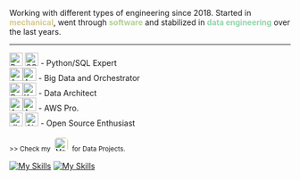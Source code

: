 Working with different types of engineering since 2018. Started in <b style="color:#d6c98d">mechanical</b>, went through <b style="color:#aed191">software</b> and stabilized in <b style="color:#90d4aa">data engineering</b> over the last years.
<hr>

<img src="https://www.vectorlogo.zone/logos/python/python-icon.svg" alt="Python" height="24"> <img src="https://www.svgviewer.dev/static-svgs/476508/sql.svg" alt="SQL" height="24"> - Python/SQL Expert <br>
<img src="https://www.vectorlogo.zone/logos/apache_spark/apache_spark-icon.svg" alt="Apache Spark" height="24"><img src="https://upload.vectorlogo.zone/logos/apache_airflow/images/9c14446f-4cdc-4b19-9290-c753fc20fb2a.svg" alt="Apache Airflow" height="24"> - Big Data and Orchestrator <br>
<img src="https://www.vectorlogo.zone/logos/docker/docker-icon.svg" alt="Docker" height="24"><img src="https://www.vectorlogo.zone/logos/kubernetes/kubernetes-icon.svg" alt="Kubernetes" height="24"> - Data Architect <br>
<img src="https://www.vectorlogo.zone/logos/amazon_aws/amazon_aws-icon.svg" alt="AWS" height="24"><img src="https://svgmix.com/uploads/3111e8-aws-s3.svg" alt="AWS S3" height="24"> - AWS Pro. <br>
<img src="https://raw.githubusercontent.com/gilbarbara/logos/main/logos/dbt-icon.svg" alt="dbt" height="24"> <img src="https://upload.vectorlogo.zone/logos/airbyteio/images/0b7835a0-eb34-4378-805b-1ea958cecccf.svg" alt="Airbyte" height="24"> - Open Source Enthusiast <br>

<small class="mt-5">>> Check my <a href="https://medium.com/@prettibernardo"><img src="https://www.vectorlogo.zone/logos/medium/medium-ar21.svg" style="background-color: #fcfbf1; border-radius: 5px; margin: 4px" alt="Medium" height="24"></a> for Data Projects.</small>

<strong></strong>
[![My Skills](https://skillicons.dev/icons?i=aws,gcp,azure)](https://skillicons.dev)
[![My Skills](https://skillicons.dev/icons?i=git,kubernetes,docker)](https://skillicons.dev)
